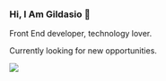 ### Hi, I Am Gildasio 👋

Front End developer, technology lover.

Currently looking for new opportunities.

<a href="#"><img src="https://img.shields.io/badge/LinkedIn-0077B5?style=for-the-badge&logo=linkedin&logoColor=white"></a>
